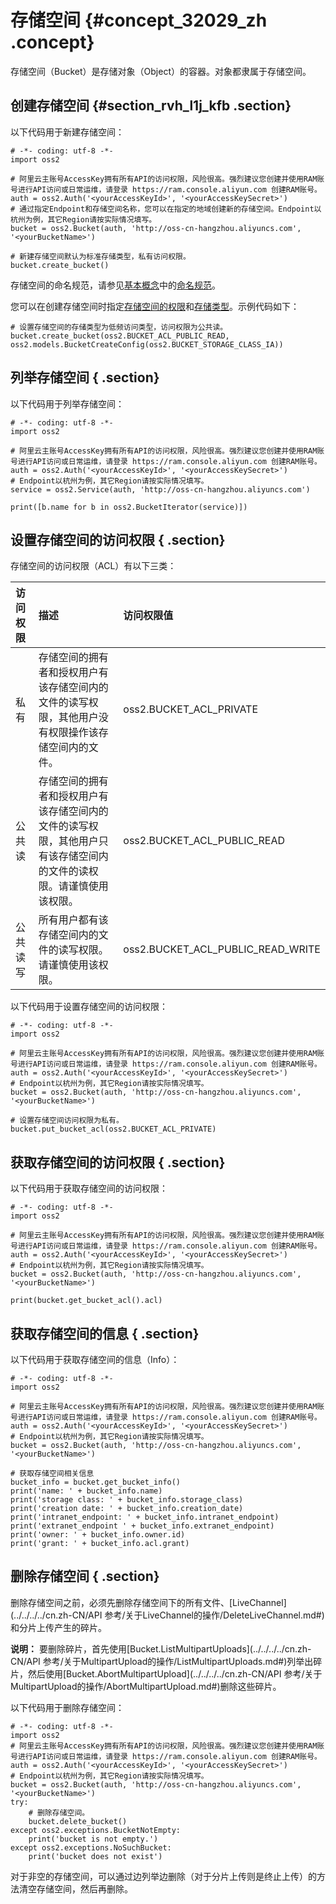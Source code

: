 # 存储空间 {#concept_32029_zh .concept}

存储空间（Bucket）是存储对象（Object）的容器。对象都隶属于存储空间。

## 创建存储空间 {#section_rvh_l1j_kfb .section}

以下代码用于新建存储空间：

```language-python
# -*- coding: utf-8 -*-
import oss2

# 阿里云主账号AccessKey拥有所有API的访问权限，风险很高。强烈建议您创建并使用RAM账号进行API访问或日常运维，请登录 https://ram.console.aliyun.com 创建RAM账号。
auth = oss2.Auth('<yourAccessKeyId>', '<yourAccessKeySecret>')
# 通过指定Endpoint和存储空间名称，您可以在指定的地域创建新的存储空间。Endpoint以杭州为例，其它Region请按实际情况填写。
bucket = oss2.Bucket(auth, 'http://oss-cn-hangzhou.aliyuncs.com', '<yourBucketName>')
 
# 新建存储空间默认为标准存储类型，私有访问权限。
bucket.create_bucket()

```

存储空间的命名规范，请参见[基本概念](../../../../cn.zh-CN/开发指南/基本概念介绍.md#)中的[命名规范](../../../../cn.zh-CN/开发指南/基本概念介绍.md#section_yxy_jmt_tdb)。

您可以在创建存储空间时指定[存储空间的权限](../../../../cn.zh-CN/开发指南/管理存储空间/设置存储空间读写权限（ACL）.md#)和[存储类型](../../../../cn.zh-CN/开发指南/存储类型/存储类型介绍.md#)。示例代码如下：

```language-python
# 设置存储空间的存储类型为低频访问类型，访问权限为公共读。
bucket.create_bucket(oss2.BUCKET_ACL_PUBLIC_READ, oss2.models.BucketCreateConfig(oss2.BUCKET_STORAGE_CLASS_IA))

```

## 列举存储空间 { .section}

以下代码用于列举存储空间：

```language-python
# -*- coding: utf-8 -*-
import oss2

# 阿里云主账号AccessKey拥有所有API的访问权限，风险很高。强烈建议您创建并使用RAM账号进行API访问或日常运维，请登录 https://ram.console.aliyun.com 创建RAM账号。
auth = oss2.Auth('<yourAccessKeyId>', '<yourAccessKeySecret>')
# Endpoint以杭州为例，其它Region请按实际情况填写。
service = oss2.Service(auth, 'http://oss-cn-hangzhou.aliyuncs.com')

print([b.name for b in oss2.BucketIterator(service)])

```

## 设置存储空间的访问权限 { .section}

存储空间的访问权限（ACL）有以下三类：

|访问权限|描述|访问权限值|
|:---|:-|:----|
|私有|存储空间的拥有者和授权用户有该存储空间内的文件的读写权限，其他用户没有权限操作该存储空间内的文件。|oss2.BUCKET\_ACL\_PRIVATE|
|公共读|存储空间的拥有者和授权用户有该存储空间内的文件的读写权限，其他用户只有该存储空间内的文件的读权限。请谨慎使用该权限。|oss2.BUCKET\_ACL\_PUBLIC\_READ|
|公共读写|所有用户都有该存储空间内的文件的读写权限。请谨慎使用该权限。|oss2.BUCKET\_ACL\_PUBLIC\_READ\_WRITE|

以下代码用于设置存储空间的访问权限：

```language-python
# -*- coding: utf-8 -*-
import oss2

# 阿里云主账号AccessKey拥有所有API的访问权限，风险很高。强烈建议您创建并使用RAM账号进行API访问或日常运维，请登录 https://ram.console.aliyun.com 创建RAM账号。
auth = oss2.Auth('<yourAccessKeyId>', '<yourAccessKeySecret>')
# Endpoint以杭州为例，其它Region请按实际情况填写。
bucket = oss2.Bucket(auth, 'http://oss-cn-hangzhou.aliyuncs.com', '<yourBucketName>')

# 设置存储空间访问权限为私有。
bucket.put_bucket_acl(oss2.BUCKET_ACL_PRIVATE)

```

## 获取存储空间的访问权限 { .section}

以下代码用于获取存储空间的访问权限：

```language-python
# -*- coding: utf-8 -*-
import oss2

# 阿里云主账号AccessKey拥有所有API的访问权限，风险很高。强烈建议您创建并使用RAM账号进行API访问或日常运维，请登录 https://ram.console.aliyun.com 创建RAM账号。
auth = oss2.Auth('<yourAccessKeyId>', '<yourAccessKeySecret>')
# Endpoint以杭州为例，其它Region请按实际情况填写。
bucket = oss2.Bucket(auth, 'http://oss-cn-hangzhou.aliyuncs.com', '<yourBucketName>')

print(bucket.get_bucket_acl().acl)

```

## 获取存储空间的信息 { .section}

以下代码用于获取存储空间的信息（Info）：

```language-python
# -*- coding: utf-8 -*-
import oss2

# 阿里云主账号AccessKey拥有所有API的访问权限，风险很高。强烈建议您创建并使用RAM账号进行API访问或日常运维，请登录 https://ram.console.aliyun.com 创建RAM账号。
auth = oss2.Auth('<yourAccessKeyId>', '<yourAccessKeySecret>')
# Endpoint以杭州为例，其它Region请按实际情况填写。
bucket = oss2.Bucket(auth, 'http://oss-cn-hangzhou.aliyuncs.com', '<yourBucketName>')

# 获取存储空间相关信息
bucket_info = bucket.get_bucket_info()
print('name: ' + bucket_info.name)
print('storage class: ' + bucket_info.storage_class)
print('creation date: ' + bucket_info.creation_date)
print('intranet_endpoint: ' + bucket_info.intranet_endpoint)
print('extranet_endpoint ' + bucket_info.extranet_endpoint)
print('owner: ' + bucket_info.owner.id)
print('grant: ' + bucket_info.acl.grant)

```

## 删除存储空间 { .section}

删除存储空间之前，必须先删除存储空间下的所有文件、[LiveChannel](../../../../cn.zh-CN/API 参考/关于LiveChannel的操作/DeleteLiveChannel.md#)和分片上传产生的碎片。

**说明：** 要删除碎片，首先使用[Bucket.ListMultipartUploads](../../../../cn.zh-CN/API 参考/关于MultipartUpload的操作/ListMultipartUploads.md#)列举出碎片，然后使用[Bucket.AbortMultipartUpload](../../../../cn.zh-CN/API 参考/关于MultipartUpload的操作/AbortMultipartUpload.md#)删除这些碎片。

以下代码用于删除存储空间：

```
# -*- coding: utf-8 -*-
import oss2
# 阿里云主账号AccessKey拥有所有API的访问权限，风险很高。强烈建议您创建并使用RAM账号进行API访问或日常运维，请登录 https://ram.console.aliyun.com 创建RAM账号。
auth = oss2.Auth('<yourAccessKeyId>', '<yourAccessKeySecret>')
# Endpoint以杭州为例，其它Region请按实际情况填写。
bucket = oss2.Bucket(auth, 'http://oss-cn-hangzhou.aliyuncs.com', '<yourBucketName>')
try:
    # 删除存储空间。
    bucket.delete_bucket()
except oss2.exceptions.BucketNotEmpty:
    print('bucket is not empty.')
except oss2.exceptions.NoSuchBucket:
    print('bucket does not exist')
```

对于非空的存储空间，可以通过边列举边删除（对于分片上传则是终止上传）的方法清空存储空间，然后再删除。

